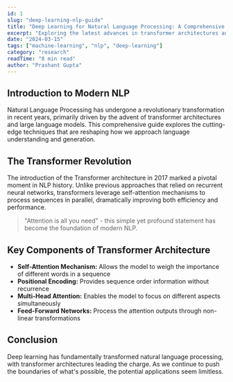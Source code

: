 ```yaml
---
id: 1
slug: "deep-learning-nlp-guide"
title: "Deep Learning for Natural Language Processing: A Comprehensive Guide"
excerpt: "Exploring the latest advances in transformer architectures and their applications in real-world NLP tasks."
date: "2024-03-15"
tags: ["machine-learning", "nlp", "deep-learning"]
category: "research"
readTime: "8 min read"
author: "Prashant Gupta"
---
```


<h2>Introduction to Modern NLP</h2>
<p>Natural Language Processing has undergone a revolutionary transformation in recent years, primarily driven by the advent of transformer architectures and large language models. This comprehensive guide explores the cutting-edge techniques that are reshaping how we approach language understanding and generation.</p>

<h2>The Transformer Revolution</h2>
<p>The introduction of the Transformer architecture in 2017 marked a pivotal moment in NLP history. Unlike previous approaches that relied on recurrent neural networks, transformers leverage self-attention mechanisms to process sequences in parallel, dramatically improving both efficiency and performance.</p>

<blockquote>
  <p>"Attention is all you need" - this simple yet profound statement has become the foundation of modern NLP.</p>
</blockquote>

<h2>Key Components of Transformer Architecture</h2>
<ul>
  <li><strong>Self-Attention Mechanism:</strong> Allows the model to weigh the importance of different words in a sequence</li>
  <li><strong>Positional Encoding:</strong> Provides sequence order information without recurrence</li>
  <li><strong>Multi-Head Attention:</strong> Enables the model to focus on different aspects simultaneously</li>
  <li><strong>Feed-Forward Networks:</strong> Process the attention outputs through non-linear transformations</li>
</ul>

<h2>Conclusion</h2>
<p>Deep learning has fundamentally transformed natural language processing, with transformer architectures leading the charge. As we continue to push the boundaries of what's possible, the potential applications seem limitless.</p>
